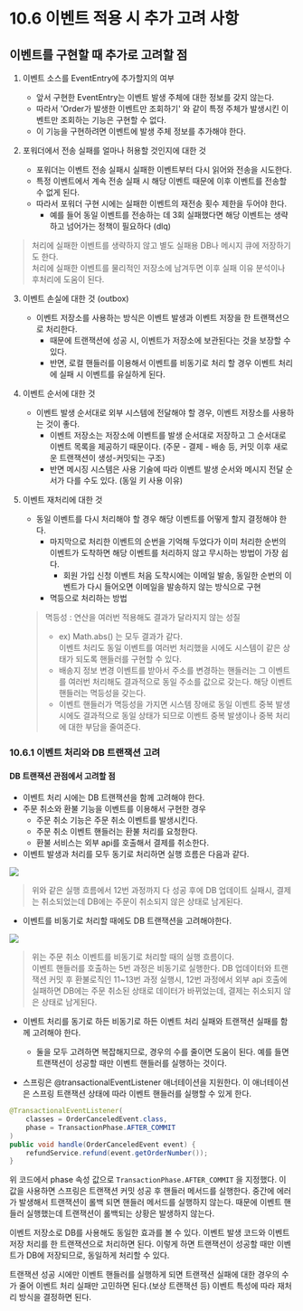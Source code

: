 # 10.6 이벤트 적용 시 추가 고려 사항

## 이벤트를 구현할 때 추가로 고려할 점

1. 이벤트 소스를 EventEntry에 추가할지의 여부
    - 앞서 구현한 EventEntry는 이벤트 발생 주체에 대한 정보를 갖지 않는다.
    - 따라서 'Order가 발생한 이벤트만 조회하기' 와 같이 특정 주체가 발생시킨 이벤트만 조회하는 기능은 구현할 수 없다.
    - 이 기능을 구현하려면 이벤트에 발생 주체 정보를 추가해야 한다.

2. 포워더에서 전송 실패를 얼마나 허용할 것인지에 대한 것
    - 포워더는 이벤트 전송 실패시 실패한 이벤트부터 다시 읽어와 전송을 시도한다.
    - 특정 이벤트에서 계속 전송 실패 시 해당 이벤트 때문에 이후 이벤트를 전송할 수 없게 된다.
    - 따라서 포워더 구현 시에는 실패한 이벤트의 재전송 횟수 제한을 두어야 한다.
        - 예를 들어 동일 이벤트를 전송하는 데 3회 실패했다면 해당 이벤트는 생략하고 넘어가는 정책이 필요하다 (dlq)
> 처리에 실패한 이벤트를 생략하지 않고 별도 실패용 DB나 메시지 큐에 저장하기도 한다. <br>
> 처리에 실패한 이벤트를 물리적인 저장소에 남겨두면 이후 실패 이유 분석이나 후처리에 도움이 된다.

3. 이벤트 손실에 대한 것 (outbox)
    - 이벤트 저장소를 사용하는 방식은 이벤트 발생과 이벤트 저장을 한 트랜잭션으로 처리한다.
        - 때문에 트랜잭션에 성공 시, 이벤트가 저장소에 보관된다는 것을 보장할 수 있다.
        - 반면, 로컬 핸들러를 이용해서 이벤트를 비동기로 처리 할 경우 이벤트 처리에 실패 시 이벤트를 유실하게 된다.
4. 이벤트 순서에 대한 것
    - 이벤트 발생 순서대로 외부 시스템에 전달해야 할 경우, 이벤트 저장소를 사용하는 것이 좋다.
        - 이벤트 저장소는 저장소에 이벤트를 발생 순서대로 저장하고 그 순서대로 이벤트 목록을 제공하기 때문이다. (주문 - 결제 - 배송 등, 커밋 이후 새로운 트랜잭션이 생성-커밋되는 구조)
        - 반면 메시징 시스템은 사용 기술에 따라 이벤트 발생 순서와 메시지 전달 순서가 다를 수도 있다. (동일 키 사용 이유)

5. 이벤트 재처리에 대한 것
    - 동일 이벤트를 다시 처리해야 할 경우 해당 이벤트를 어떻게 할지 결정해야 한다.
        - 마지막으로 처리한 이벤트의 순번을 기억해 두었다가 이미 처리한 순번의 이벤트가 도착하면 해당 이벤트를 처리하지 않고 무시하는 방법이 가장 쉽다.
            - 회원 가입 신청 이벤트 처음 도착시에는 이메일 발송, 동일한 순번의 이벤트가 다시 들어오면 이메일을 발송하지 않는 방식으로 구현
        - 멱등으로 처리하는 방법
   > 멱등성 : 연산을 여러번 적용해도 결과가 달라지지 않는 성질
   >- ex) Math.abs() 는 모두 결과가 같다.<br>
      >이벤트 처리도 동일 이벤트를 여러번 처리했을 시에도 시스템이 같은 상태가 되도록 핸들러를 구현할 수 있다.
   >- 배송지 정보 변경 이벤트를 받아서 주소를 변경하는 핸들러는 그 이벤트를 여러번 처리해도 결과적으로 동일 주소를 값으로 갖는다. 해당 이벤트 핸들러는 멱등성을 갖는다.
   >- 이벤트 핸들러가 멱등성을 가지면 시스템 장애로 동일 이벤트 중복 발생시에도 결과적으로 동일 상태가 되므로 이벤트 중복 발생이나 중복 처리에 대한 부담을 줄여준다.

### 10.6.1 이벤트 처리와 DB 트랜잭션 고려
#### DB 트랜잭션 관점에서 고려할 점
- 이벤트 처리 시에는 DB 트랜잭션을 함께 고려해야 한다.
- 주문 취소와 환불 기능을 이벤트를 이용해서 구현한 경우
    - 주문 취소 기능은 주문 취소 이벤트를 발생시킨다.
    - 주문 취소 이벤트 핸들러는 환불 처리를 요청한다.
    - 환불 서비스는 외부 api를 호출해서 결제를 취소한다.
- 이벤트 발생과 처리를 모두 동기로 처리하면 실행 흐름은 다음과 같다.

![](image/10-14.png)

> 위와 같은 실행 흐름에서 12번 과정까지 다 성공 후에 DB 업데이트 실패시, 결제는 취소되었는데 DB에는 주문이 취소되지 않은 상태로 남게된다.

- 이벤트를 비동기로 처리할 때에도 DB 트랜잭션을 고려해야한다.

![](image/10-15.png)

>위는 주문 취소 이벤트를 비동기로 처리할 때의 실행 흐름이다. <br>
>이벤트 핸들러를 호출하는 5번 과정은 비동기로 실행한다.
>DB 업데이터와 트랜잭션 커밋 후 환불로직인 11~13번 과정 실행시, 12번 과정에서 외부 api 호출에 실패하면 DB에는 주문 취소된 상태로 데이터가 바뀌었는데, 결제는 취소되지 않은 상태로 남게된다.

- 이벤트 처리를 동기로 하든 비동기로 하든 이벤트 처리 실패와 트랜잭션 실패를 함께 고려해야 한다.
    - 둘을 모두 고려하면 복잡해지므로, 경우의 수를 줄이면 도움이 된다. 예를 들면 트랜잭션이 성공할 때만 이벤트 핸들러를 실행하는 것이다.

- 스프링은 @transactionalEventListener 애너테이션을 지원한다. 이 애너테이션은 스프링 트랜잭션 상태에 따라 이벤트 핸들러를 실행할 수 있게 한다.

```java
@TransactionalEventListener(
    classes = OrderCanceledEvent.class,
    phase = TransactionPhase.AFTER_COMMIT
)
public void handle(OrderCanceledEvent event) {
    refundService.refund(event.getOrderNumber());
}
```

위 코드에서 phase 속성 값으로 `TransactionPhase.AFTER_COMMIT` 을 지정했다. 이 값을 사용하면 스프링은 트랜잭션 커밋 성공 후 핸들러 메서드를 실행한다. 중간에 에러가 발생해서 트랜잭션이 롤백 되면 핸들러 메서드를 실행하지 않는다. 때문에 이벤트 핸들러 실행했는데 트랜잭션이 롤백되는 상황은 발생하지 않는다.

이벤트 저장소로 DB를 사용해도 동일한 효과를 볼 수 있다. 이벤트 발생 코드와 이벤트 저장 처리를 한 트랜잭션으로 처리하면 된다. 이렇게 하면 트랜잭션이 성공할 때만 이벤트가 DB에 저장되므로, 동일하게 처리할 수 있다.

트랜잭션 성공 시에만 이벤트 핸들러를 실행하게 되면 트랜잭션 실패에 대한 경우의 수가 줄어 이벤트 처리 실패만 고민하면 된다.(보상 트랜잭션 등) 이벤트 특성에 따라 재처리 방식을 결정하면 된다.
